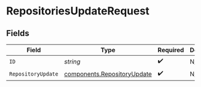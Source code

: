 # RepositoriesUpdateRequest


## Fields

| Field                                                                      | Type                                                                       | Required                                                                   | Description                                                                |
| -------------------------------------------------------------------------- | -------------------------------------------------------------------------- | -------------------------------------------------------------------------- | -------------------------------------------------------------------------- |
| `ID`                                                                       | *string*                                                                   | :heavy_check_mark:                                                         | N/A                                                                        |
| `RepositoryUpdate`                                                         | [components.RepositoryUpdate](../../models/components/repositoryupdate.md) | :heavy_check_mark:                                                         | N/A                                                                        |
